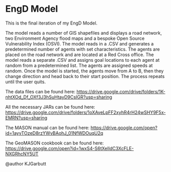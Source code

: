 # EngD Model

This is the final iteration of my EngD Model.

The model reads a number of GIS shapefiles and displays a road network, two  Environment Agency
flood maps and a bespoke Open Source Vulnerability Index (OSVI).
The model reads in a .CSV and generates a predetermined number of agents with set  characteristics.
The agents are placed on the road network and are located at  a Red Cross office.
The model reads a separate .CSV and assigns goal locations to   each agent at random from a 
predetermined list.
The agents are assigned speeds at  random. 
Once the model is started, the agents move from A to B, then they change direction 
and head back to their start position. The process repeats until the user quits.

The data files can be found here: https://drive.google.com/drive/folders/1K-nhtXOd_Df_OXf3J3hSuHtayD9CsIGR?usp=sharing

All the necessary JARs can be found here: https://drive.google.com/drive/folders/1oXAveLpFF2xyhR4rH24wSHY9F5x-EMRN?usp=sharing

The MASON manual can be found here: https://drive.google.com/open?id=1ayvTOzeD8rzYWvBAohJ_01NfWDOuqU2q

The GeoMASON cookbook can be found here: https://drive.google.com/open?id=1wxS4-S6tXelIdC3XcFLE-NXGRhcNY5UT

@author KJGarbutt

